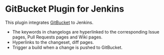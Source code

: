 GitBucket Plugin for Jenkins
============================


 This plugin integrates [GitBucket](https://github.com/takezoe/gitbucket) to Jenkins.


- The keywords in changelogs are hyperlinked to the corresponding Issue pages, Pull Requests pages and Wiki pages.
- Hyperlinks to the changeset, diff pages.
- Trigger a build when a change is pushed to GitBucket.  
  